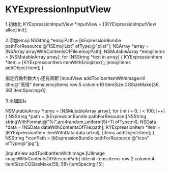 # KYExpressionInputView

1.初始化
 KYExpressionInputView *inputView = [[KYExpressionInputView alloc] init];

2.添加emoji
NSString *emojiPath = [kExpressionBundle pathForResource:@"ISEmojiList" ofType:@"plist"];
NSArray *array = [NSArray arrayWithContentsOfFile:emojiPath];
NSMutableArray *emojiItems = [NSMutableArray array];
for (NSString *text in array) {
KYExpressionItem *item = [KYExpressionItem itemWithEmoji:text];
[emojiItems addObject:item];
}

指定行数列数大小还有间距
[inputView addToolbarItemWithImage:nil title:@"表情" items:emojiItems row:5 column:10 itemSize:CGSizeMake(36, 36) itemSpacing:6];

3.添加图片

NSMutableArray *items = [NSMutableArray array];
for (int i = 0; i < 100; i++) {
NSString *path = [kExpressionBundle pathForResource:[NSString stringWithFormat:@"%i",arc4random_uniform(5)+1] ofType:nil];
NSData *data = [NSData dataWithContentsOfFile:path];
KYExpressionItem *item = [KYExpressionItem itemWithData:data url:nil];
[items addObject:item];
}
NSString *iconPath = [kExpressionBundle pathForResource:@"icon" ofType:@"jpg"];

[inputView addToolbarItemWithImage:[UIImage imageWithContentsOfFile:iconPath] title:nil items:items row:2 column:4 itemSize:CGSizeMake(58, 58) itemSpacing:15];
